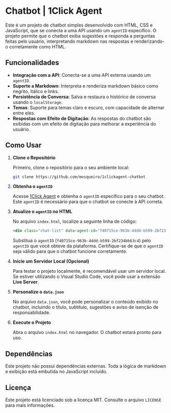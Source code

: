 
# Chatbot | 1Click Agent

Este é um projeto de chatbot simples desenvolvido com HTML, CSS e JavaScript, que se conecta a uma API usando um `agentID` específico. O projeto permite que o chatbot exiba sugestões e responda a perguntas feitas pelo usuário, interpretando markdown nas respostas e renderizando-o corretamente como HTML.

## Funcionalidades

- **Integração com a API**: Conecta-se a uma API externa usando um `agentID`.
- **Suporte a Markdown**: Interpreta e renderiza markdown básico como negrito, itálico e links.
- **Persistência de Conversa**: Salva e restaura o histórico de conversa usando o `localStorage`.
- **Temas**: Suporte para temas claro e escuro, com capacidade de alternar entre eles.
- **Respostas com Efeito de Digitação**: As respostas do chatbot são exibidas com um efeito de digitação para melhorar a experiência do usuário.

## Como Usar

1. **Clone o Repositório**

   Primeiro, clone o repositório para o seu ambiente local:

   ```bash
   git clone https://github.com/mosqueiro/1clickagent-chatbot
   ```

2. **Obtenha o `agentID`**

   Acesse [1Click Agent](http://1clickagent.ai/) e obtenha o `agentID` específico para o seu chatbot. Este `agentID` é necessário para que o chatbot se conecte à API correta.

3. **Atualize o `agentID` no HTML**

   No arquivo `index.html`, localize a seguinte linha de código:

   ```html
   <div class="chat-list" data-agent-id="f40715ce-963b-4ddd-b599-2bf234bb63c4"></div>
   ```

   Substitua o `agentID` (`f40715ce-963b-4ddd-b599-2bf234bb63c4`) pelo `agentID` que você obteve da plataforma. Certifique-se de que o `agentID` seja válido para que o chatbot funcione corretamente.

4. **Inicie um Servidor Local (Opcional)**

   Para testar o projeto localmente, é recomendável usar um servidor local. Se estiver utilizando o Visual Studio Code, você pode usar a extensão **Live Server**.

5. **Personalize o `data.json`**

   No arquivo `data.json`, você pode personalizar o conteúdo exibido no chatbot, incluindo o título, subtítulo, sugestões e aviso de isenção de responsabilidade.

6. **Execute o Projeto**

   Abra o arquivo `index.html` no navegador. O chatbot estará pronto para uso.

## Dependências

Este projeto não possui dependências externas. Toda a lógica de markdown e exibição está embutida no JavaScript incluído.

## Licença

Este projeto está licenciado sob a licença MIT. Consulte o arquivo `LICENSE` para mais informações.
